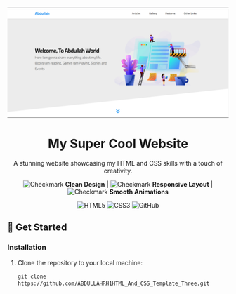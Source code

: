 <p align="center">
  <img src="images/web3.png" alt="Project Screenshot" />
</p>

<h1 align="center">My Super Cool Website</h1>

<p align="center">
  A stunning website showcasing my HTML and CSS skills with a touch of creativity.
</p>

<p align="center">
  <img src="https://img.icons8.com/color/64/000000/checkmark--v1.png" alt="Checkmark" />
  <strong>Clean Design</strong> |
  <img src="https://img.icons8.com/color/64/000000/checkmark--v1.png" alt="Checkmark" />
  <strong>Responsive Layout</strong> |
  <img src="https://img.icons8.com/color/64/000000/checkmark--v1.png" alt="Checkmark" />
  <strong>Smooth Animations</strong>
</p>

<p align="center">
  <img src="https://img.icons8.com/color/96/000000/html-5--v1.png" alt="HTML5" />
  <img src="https://img.icons8.com/color/96/000000/css3.png" alt="CSS3" />
  <img src="https://img.icons8.com/color/96/000000/github--v1.png" alt="GitHub" />
</p>

## 🚀 Get Started

### Installation

1. Clone the repository to your local machine:

   ```shell
   git clone https://github.com/ABDULLAHRH1HTML_And_CSS_Template_Three.git
